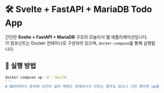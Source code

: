 # 🛠️ Svelte + FastAPI + MariaDB Todo App

간단한 **Svelte + FastAPI + MariaDB** 구조의 모놀리식 웹 애플리케이션입니다.  
각 컴포넌트는 Docker 컨테이너로 구성되어 있으며, `docker-compose`를 통해 실행됩니다.

## 🚀 실행 방법

```bash
docker compose up -d --build
'''
# DB컨테이너 준비에 시간이 걸려 백엔드 컨테이너가 안뜨는 경우도 있으니 그런 경우엔 up을 한번 더 하면 된다
